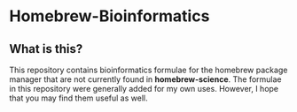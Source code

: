 Homebrew-Bioinformatics
=======================

What is this?
-------------

This repository contains bioinformatics formulae for the homebrew package manager that are not currently found in
**homebrew-science**. The formulae in this repository were generally added for my own uses. However, I hope that you may find
them useful as well.
